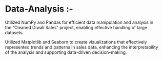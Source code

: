 # Data-Analysis :- 
Utilized NumPy and Pandas for efficient data manipulation and analysis in the ”Cleaned Diwali Sales” project, enabling effective handling of large datasets.


Utilized Matplotlib and Seaborn to create visualizations that effectively represented trends and patterns in sales data, enhancing the interpretability of the analysis and supporting data-driven decision-making.
